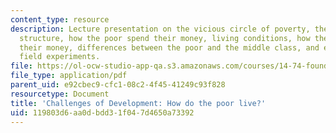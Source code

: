 ```yaml
---
content_type: resource
description: Lecture presentation on the vicious circle of poverty, the demographic
  structure, how the poor spend their money, living conditions, how the poor earn
  their money, differences between the poor and the middle class, and evidence from
  field experiments.
file: https://ol-ocw-studio-app-qa.s3.amazonaws.com/courses/14-74-foundations-of-development-policy-spring-2009/119803d6aa0dbdd31f047d4650a73392_MIT14_74s09_lec02.pdf
file_type: application/pdf
parent_uid: e92cbec9-cfc1-08c2-4f45-41249c93f828
resourcetype: Document
title: 'Challenges of Development: How do the poor live?'
uid: 119803d6-aa0d-bdd3-1f04-7d4650a73392
---
```

